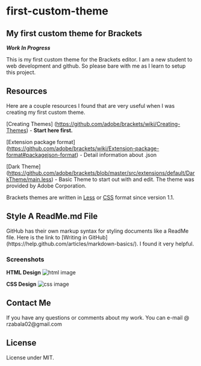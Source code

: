 # first-custom-theme

<h2>My first custom theme for Brackets</h2>

***Work In Progress***

This is my first custom theme for the Brackets editor. I am a new student to web development and github. So please bare with me as I learn to setup this project.


<h2>Resources</h2>
Here are a couple resources I found that are very useful when I was creating my first custom theme.

[Creating Themes] (https://github.com/adobe/brackets/wiki/Creating-Themes) - **Start here first.**
 
[Extension package format] (https://github.com/adobe/brackets/wiki/Extension-package-format#packagejson-format) - Detail information about .json

[Dark Theme] (https://github.com/adobe/brackets/blob/master/src/extensions/default/DarkTheme/main.less) - Basic Theme to start out with and edit. The theme was provided by Adobe Corporation.

Brackets themes are written in [Less](http://lesscss.org/) or [CSS](http://www.w3schools.com/css/css_intro.asp) format since version 1.1.


<h2>Style A ReadMe.md File</h2>
GitHub has their own markup syntax for styling documents like a ReadMe file. Here is the link to [Writing in GitHub] (https://help.github.com/articles/markdown-basics/). I found it very helpful.


<h3>Screenshots</h3>

**HTML Design**
![html image](https://raw.githubusercontent.com/rolo298github/first-custom-theme/master/screenshots/first_custom_theme_html.PNG)

**CSS Design**
![css image](https://raw.githubusercontent.com/rolo298github/first-custom-theme/master/screenshots/first_custom_theme_css.PNG)


<h2>Contact Me</h2>
If you have any questions or comments about my work. You can e-mail @ rzabala02@gmail.com

<h2>License</h2>
License under MIT.
